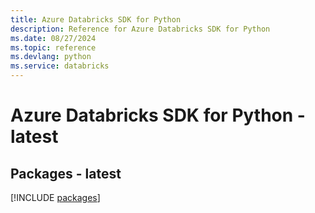 ```yaml
---
title: Azure Databricks SDK for Python
description: Reference for Azure Databricks SDK for Python
ms.date: 08/27/2024
ms.topic: reference
ms.devlang: python
ms.service: databricks
---
```

# Azure Databricks SDK for Python - latest
## Packages - latest
[!INCLUDE [packages](databricks-index.md)]